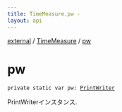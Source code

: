 ```yaml
---
title: TimeMeasure.pw - 
layout: api
---
```


<div class='api-docs-breadcrumbs'><a href="../index.html">external</a> / <a href="index.html">TimeMeasure</a> / <a href="./pw.html">pw</a></div>

# pw

<div class="signature"><code><span class="keyword">private</span> <span class="keyword">static</span> <span class="keyword">var </span><span class="identifier">pw</span><span class="symbol">: </span><a href="http://docs.oracle.com/javase/6/docs/api/java/io/PrintWriter.html"><span class="identifier">PrintWriter</span></a></code></div>

PrintWriterインスタンス.

